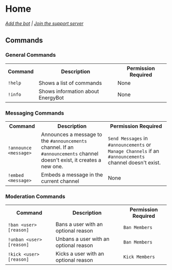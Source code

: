 <link rel="shortcut icon" href="/favicon.ico" type="image/x-icon">
<link rel="icon" href="/favicon.ico" type="image/x-icon">

# Home
###### <a onClick="window.open('https://www.energybot.ml/addbot', 'Add the bot', 'width=500,height=600')" href="thanks">Add the bot</a> | [Join the support server](https://discord.gg/mnNjC9k)
## Commands
### General Commands
<table>
  <tr>
    <th>Command</th>
    <th>Description</th>
    <th>Permission Required</th>
  </tr>
  <tr>
    <td><code>!help</code></td>
    <td>Shows a list of commands</td>
    <td>None</td>
  </tr>
  <tr>
    <td><code>!info</code></td>
    <td>Shows information about EnergyBot</td>
    <td>None</td>
  </tr>
</table>

### Messaging Commands
<table>
  <tr>
    <th>Command</th>
    <th>Description</th>
    <th>Permission Required</th>
  </tr>
  <tr>
    <td><code>!announce &lt;message&gt;</code></td>
    <td>Announces a message to the <code>#announcements</code> channel. If an <code>#announcements</code> channel doesn't exist, it creates a new one.</td>
    <td><code>Send Messages</code> in <code>#announcements</code> or <code>Manage Channels</code> if an <code>#announcements</code> channel doesn't exist.</td>
  </tr>
  <tr>
    <td><code>!embed &lt;message&gt;</code></td>
    <td>Embeds a message in the current channel</td>
    <td>None</td>
  </tr>
</table>

### Moderation Commands
<table>
  <tr>
    <th>Command</th>
    <th>Description</th>
    <th>Permission Required</th>
  </tr>
  <tr>
    <td><code>!ban &lt;user&gt; [reason]</code></td>
    <td>Bans a user with an optional reason</td>
    <td><code>Ban Members</code></td>
  </tr>
  <tr>
    <td><code>!unban &lt;user&gt; [reason]</code></td>
    <td>Unbans a user with an optional reason</td>
    <td><code>Ban Members</code></td>
  </tr>
  <tr>
    <td><code>!kick &lt;user&gt; [reason]</code></td>
    <td>Kicks a user with an optional reason</td>
    <td><code>Kick Members</code></td>
  </tr>
</table>
